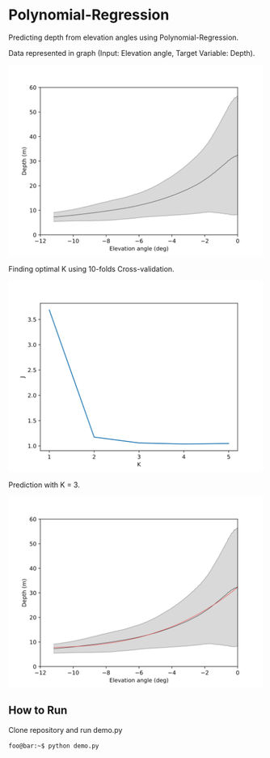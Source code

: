 # Polynomial-Regression

Predicting depth from elevation angles using Polynomial-Regression.

Data represented in graph (Input: Elevation angle, Target Variable: Depth).

![Data_represented_in_graph](https://github.com/skij487/Polynomial-Regression/blob/main/images/data.svg)

Finding optimal K using 10-folds Cross-validation.

![Result_of_cross_validation](https://github.com/skij487/Polynomial-Regression/blob/main/images/crossvalidation.svg)

Prediction with K = 3.

![Prediction](https://github.com/skij487/Polynomial-Regression/blob/main/images/prediction.svg)

## How to Run
Clone repository and run demo.py
```console
foo@bar:~$ python demo.py
```